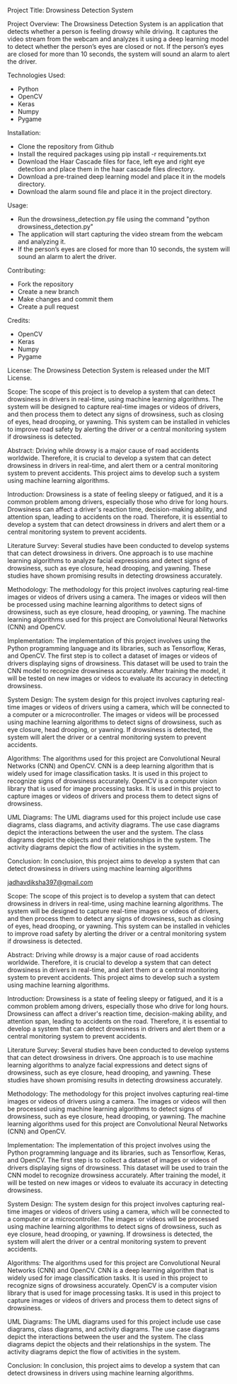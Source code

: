 Project Title: Drowsiness Detection System

Project Overview:
The Drowsiness Detection System is an application that detects whether a person is feeling drowsy while driving. It captures the video stream from the webcam and analyzes it using a deep learning model to detect whether the person’s eyes are closed or not. If the person’s eyes are closed for more than 10 seconds, the system will sound an alarm to alert the driver.

Technologies Used:

* Python
* OpenCV
* Keras
* Numpy
* Pygame

Installation:

* Clone the repository from Github
* Install the required packages using pip install -r requirements.txt
* Download the Haar Cascade files for face, left eye and right eye detection and place them in the haar cascade files directory.
* Download a pre-trained deep learning model and place it in the models directory.
* Download the alarm sound file and place it in the project directory.

Usage:

* Run the drowsiness_detection.py file using the command "python drowsiness_detection.py"
* The application will start capturing the video stream from the webcam and analyzing it.
* If the person’s eyes are closed for more than 10 seconds, the system will sound an alarm to alert the driver.

Contributing:

* Fork the repository
* Create a new branch
* Make changes and commit them
* Create a pull request

Credits:

* OpenCV
* Keras
* Numpy
* Pygame

License:
The Drowsiness Detection System is released under the MIT License.





Scope:
The scope of this project is to develop a system that can detect drowsiness in drivers in real-time, using machine learning algorithms. The system will be designed to capture real-time images or videos of drivers, and then process them to detect any signs of drowsiness, such as closing of eyes, head drooping, or yawning. This system can be installed in vehicles to improve road safety by alerting the driver or a central monitoring system if drowsiness is detected.

Abstract:
Driving while drowsy is a major cause of road accidents worldwide. Therefore, it is crucial to develop a system that can detect drowsiness in drivers in real-time, and alert them or a central monitoring system to prevent accidents. This project aims to develop such a system using machine learning algorithms.

Introduction:
Drowsiness is a state of feeling sleepy or fatigued, and it is a common problem among drivers, especially those who drive for long hours. Drowsiness can affect a driver's reaction time, decision-making ability, and attention span, leading to accidents on the road. Therefore, it is essential to develop a system that can detect drowsiness in drivers and alert them or a central monitoring system to prevent accidents.

Literature Survey:
Several studies have been conducted to develop systems that can detect drowsiness in drivers. One approach is to use machine learning algorithms to analyze facial expressions and detect signs of drowsiness, such as eye closure, head drooping, and yawning. These studies have shown promising results in detecting drowsiness accurately.

Methodology:
The methodology for this project involves capturing real-time images or videos of drivers using a camera. The images or videos will then be processed using machine learning algorithms to detect signs of drowsiness, such as eye closure, head drooping, or yawning. The machine learning algorithms used for this project are Convolutional Neural Networks (CNN) and OpenCV.

Implementation:
The implementation of this project involves using the Python programming language and its libraries, such as Tensorflow, Keras, and OpenCV. The first step is to collect a dataset of images or videos of drivers displaying signs of drowsiness. This dataset will be used to train the CNN model to recognize drowsiness accurately. After training the model, it will be tested on new images or videos to evaluate its accuracy in detecting drowsiness.

System Design:
The system design for this project involves capturing real-time images or videos of drivers using a camera, which will be connected to a computer or a microcontroller. The images or videos will be processed using machine learning algorithms to detect signs of drowsiness, such as eye closure, head drooping, or yawning. If drowsiness is detected, the system will alert the driver or a central monitoring system to prevent accidents.

Algorithms:
The algorithms used for this project are Convolutional Neural Networks (CNN) and OpenCV. CNN is a deep learning algorithm that is widely used for image classification tasks. It is used in this project to recognize signs of drowsiness accurately. OpenCV is a computer vision library that is used for image processing tasks. It is used in this project to capture images or videos of drivers and process them to detect signs of drowsiness.

UML Diagrams:
The UML diagrams used for this project include use case diagrams, class diagrams, and activity diagrams. The use case diagrams depict the interactions between the user and the system. The class diagrams depict the objects and their relationships in the system. The activity diagrams depict the flow of activities in the system.

Conclusion:
In conclusion, this project aims to develop a system that can detect drowsiness in drivers using machine learning algorithms

jadhavdiksha397@gmail.com

Scope:
The scope of this project is to develop a system that can detect drowsiness in drivers in real-time, using machine learning algorithms. The system will be designed to capture real-time images or videos of drivers, and then process them to detect any signs of drowsiness, such as closing of eyes, head drooping, or yawning. This system can be installed in vehicles to improve road safety by alerting the driver or a central monitoring system if drowsiness is detected.

Abstract:
Driving while drowsy is a major cause of road accidents worldwide. Therefore, it is crucial to develop a system that can detect drowsiness in drivers in real-time, and alert them or a central monitoring system to prevent accidents. This project aims to develop such a system using machine learning algorithms.

Introduction:
Drowsiness is a state of feeling sleepy or fatigued, and it is a common problem among drivers, especially those who drive for long hours. Drowsiness can affect a driver's reaction time, decision-making ability, and attention span, leading to accidents on the road. Therefore, it is essential to develop a system that can detect drowsiness in drivers and alert them or a central monitoring system to prevent accidents.

Literature Survey:
Several studies have been conducted to develop systems that can detect drowsiness in drivers. One approach is to use machine learning algorithms to analyze facial expressions and detect signs of drowsiness, such as eye closure, head drooping, and yawning. These studies have shown promising results in detecting drowsiness accurately.

Methodology:
The methodology for this project involves capturing real-time images or videos of drivers using a camera. The images or videos will then be processed using machine learning algorithms to detect signs of drowsiness, such as eye closure, head drooping, or yawning. The machine learning algorithms used for this project are Convolutional Neural Networks (CNN) and OpenCV.

Implementation:
The implementation of this project involves using the Python programming language and its libraries, such as Tensorflow, Keras, and OpenCV. The first step is to collect a dataset of images or videos of drivers displaying signs of drowsiness. This dataset will be used to train the CNN model to recognize drowsiness accurately. After training the model, it will be tested on new images or videos to evaluate its accuracy in detecting drowsiness.

System Design:
The system design for this project involves capturing real-time images or videos of drivers using a camera, which will be connected to a computer or a microcontroller. The images or videos will be processed using machine learning algorithms to detect signs of drowsiness, such as eye closure, head drooping, or yawning. If drowsiness is detected, the system will alert the driver or a central monitoring system to prevent accidents.

Algorithms:
The algorithms used for this project are Convolutional Neural Networks (CNN) and OpenCV. CNN is a deep learning algorithm that is widely used for image classification tasks. It is used in this project to recognize signs of drowsiness accurately. OpenCV is a computer vision library that is used for image processing tasks. It is used in this project to capture images or videos of drivers and process them to detect signs of drowsiness.

UML Diagrams:
The UML diagrams used for this project include use case diagrams, class diagrams, and activity diagrams. The use case diagrams depict the interactions between the user and the system. The class diagrams depict the objects and their relationships in the system. The activity diagrams depict the flow of activities in the system.

Conclusion:
In conclusion, this project aims to develop a system that can detect drowsiness in drivers using machine learning algorithms.
